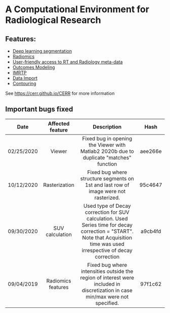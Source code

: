 # A Computational Environment for Radiological Research

## Features:

* [Deep learning segmentation](https://github.com/cerr/CERR/wiki/Auto-Segmentation-models)
* [Radiomics](https://github.com/cerr/CERR/wiki/Radiomics)
* [User-friendly access to RT and Radiology meta-data](https://github.com/cerr/CERR/wiki/Data-Structure-(The-planC-object))
* [Outcomes Modeling](https://github.com/cerr/CERR/wiki/Radiotherapy-Outcomes-Estimator-(ROE))
* [IMRTP](https://github.com/cerr/CERR/wiki/IMRT-optimization-interfacing-with-an-external-solver)
* [Data Import](https://github.com/cerr/CERR/wiki/Importing-to-CERR)
* [Contouring](https://github.com/cerr/CERR/wiki/Contouring-tools)

See https://cerr.github.io/CERR for more information

## Important bugs fixed
Date | Affected feature | Description | Hash
:---: | :---: | :---: | :---:
02/25/2020 | Viewer | Fixed bug in opening the Viewer with Matlab2 2020b due to duplicate "matches" function | aee266e
10/12/2020 | Rasterization | Fixed bug where structure segments on 1st and last row of image were not rasterized. | 95c4647
09/30/2020 | SUV calculation | Used type of Decay correction for SUV calculation. Used Series time for decay correction = "START". Note that Acquisition time was used irrespective of decay correction  | a9cb4fd
09/04/2019 | Radiomics features| Fixed bug where intensities outside the region of interest were included in discretization in case min/max were not specified. | 97f1c62
